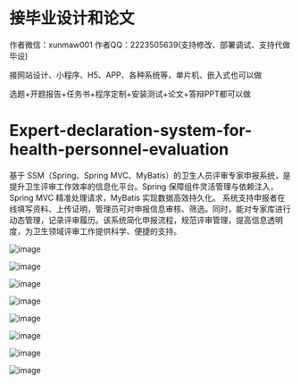 # 接毕业设计和论文
作者微信：xunmaw001  作者QQ：2223505639(支持修改、部署调试、支持代做毕设)

接网站设计、小程序、H5、APP、各种系统等，单片机、嵌入式也可以做

选题+开题报告+任务书+程序定制+安装测试+论文+答辩PPT都可以做
# Expert-declaration-system-for-health-personnel-evaluation
基于 SSM（Spring、Spring MVC、MyBatis）的卫生人员评审专家申报系统，是提升卫生评审工作效率的信息化平台。Spring 保障组件灵活管理与依赖注入，Spring MVC 精准处理请求，MyBatis 实现数据高效持久化。  系统支持申报者在线填写资料、上传证明，管理员可对申报信息审核、筛选。同时，能对专家库进行动态管理，记录评审履历。该系统简化申报流程，规范评审管理，提高信息透明度，为卫生领域评审工作提供科学、便捷的支持。 

![image](https://github.com/user-attachments/assets/150b9b10-7f3c-4ae2-b188-073ca4af0180)

![image](https://github.com/user-attachments/assets/0c1d5880-f5f3-43af-8017-5987015dafd3)

![image](https://github.com/user-attachments/assets/91ebfb36-878a-46eb-af38-c65f89d72077)

![image](https://github.com/user-attachments/assets/253eb557-9930-4560-ac15-07c9d4026209)

![image](https://github.com/user-attachments/assets/f34b7f5d-afe6-4033-9bcf-38536d991cac)

![image](https://github.com/user-attachments/assets/53bcba85-02f0-46c8-875e-a91430d01c18)

![image](https://github.com/user-attachments/assets/992d350b-b691-46df-ad2d-b6bd57fdc1d8)

![image](https://github.com/user-attachments/assets/e47b3449-c35e-4d34-9b63-ced2ca7e141c)
